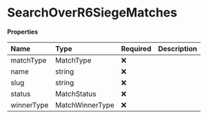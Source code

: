 # SearchOverR6SiegeMatches

**Properties**

| Name       | Type            | Required | Description |
| :--------- | :-------------- | :------- | :---------- |
| matchType  | MatchType       | ❌       |             |
| name       | string          | ❌       |             |
| slug       | string          | ❌       |             |
| status     | MatchStatus     | ❌       |             |
| winnerType | MatchWinnerType | ❌       |             |
